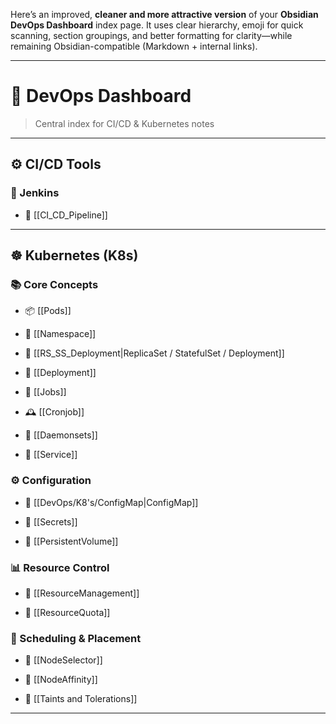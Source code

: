 Here’s an improved, **cleaner and more attractive version** of your **Obsidian DevOps Dashboard** index page. It uses clear hierarchy, emoji for quick scanning, section groupings, and better formatting for clarity—while remaining Obsidian-compatible (Markdown + internal links).

---

# 🧭 DevOps Dashboard

> Central index for CI/CD & Kubernetes notes

---

## ⚙️ CI/CD Tools

### 🧪 Jenkins

- 🔁 [[CI_CD_Pipeline]]
    

---

## ☸️ Kubernetes (K8s)

### 📚 Core Concepts

- 📦 [[Pods]]
    
- 📂 [[Namespace]]
    
- 📌 [[RS_SS_Deployment|ReplicaSet / StatefulSet / Deployment]]
    
- 🧱 [[Deployment]]
    
- 🧪 [[Jobs]]
    
- 🕰️ [[Cronjob]]
    
- 👷 [[Daemonsets]]
    
- 📡 [[Service]]
    

### ⚙️ Configuration

- 🧾 [[DevOps/K8's/ConfigMap|ConfigMap]]
    
- 🔐 [[Secrets]]
    
- 💾 [[PersistentVolume]]
    

### 📊 Resource Control

- 🚦 [[ResourceManagement]]
    
- 📏 [[ResourceQuota]]
    

### 📌 Scheduling & Placement

- 📍 [[NodeSelector]]
    
- 🎯 [[NodeAffinity]]
    
- 🚫 [[Taints and Tolerations]]
    

---

